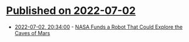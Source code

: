 # [Published on 2022-07-02](index.md)

* [2022-07-02, 20:34:00](https://science.slashdot.org/story/22/07/02/1657208/nasa-funds-a-robot-that-could-explore-the-caves-of-mars?utm_source=rss1.0mainlinkanon&utm_medium=feed) - [NASA Funds a Robot That Could Explore the Caves of Mars](https://science.slashdot.org/story/22/07/02/1657208/nasa-funds-a-robot-that-could-explore-the-caves-of-mars?utm_source=rss1.0mainlinkanon&utm_medium=feed)
